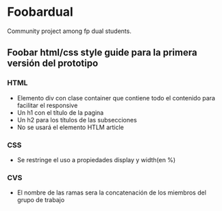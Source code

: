 # Foobardual
Community project among fp dual students. 

## Foobar html/css style guide para la primera versión del prototipo
### HTML
 - Elemento div con clase container que contiene todo el contenido para facilitar el responsive
 - Un h1 con el título de la pagina
 - Un h2 para los títulos de las subsecciones
 - No se usará el elemento HTLM article
 
### CSS
- Se restringe el uso a propiedades display y width(en %)

### CVS
- El nombre de las ramas sera la concatenación de los miembros del grupo de trabajo
